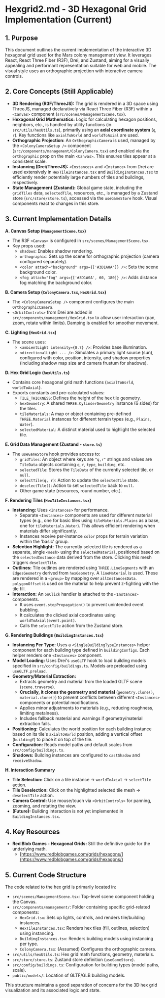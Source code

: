# Hexgrid2.md - 3D Hexagonal Grid Implementation (Current)

## 1. Purpose

This document outlines the current implementation of the interactive 3D hexagonal grid used for the Mars colony management view. It leverages React, React Three Fiber (R3F), Drei, and Zustand, aiming for a visually appealing and performant representation suitable for web and mobile. The visual style uses an orthographic projection with interactive camera controls.

## 2. Core Concepts (Still Applicable)

*   **3D Rendering (R3F/ThreeJS):** The grid is rendered in a 3D space using ThreeJS, managed declaratively via React Three Fiber (R3F) within a `<Canvas>` component (`src/scenes/ManagementScene.tsx`).
*   **Hexagonal Grid Mathematics:** Logic for calculating hexagon positions, neighbors, etc., is handled by utility functions (in `src/utils/hexUtils.ts`), primarily using an **axial coordinate system** (`q`, `r`). Key functions like `axialToWorld` and `worldToAxial` are used.
*   **Orthographic Projection:** An `OrthographicCamera` is used, managed by the `<ColonyCameraSetup />` component (`src/components/management/ColonyCamera.tsx`) and enabled via the `orthographic` prop on the main `<Canvas>`. This ensures tiles appear at a consistent scale.
*   **Instancing (Drei/ThreeJS):** `<Instances>` and `<Instance>` from Drei are used extensively in `HexTileInstances.tsx` and `BuildingInstances.tsx` to efficiently render potentially large numbers of tiles and buildings, respectively.
*   **State Management (Zustand):** Global game state, including the `gridTiles` data, `selectedTile`, resources, etc., is managed by a Zustand store (`src/store/store.ts`), accessed via the `useGameStore` hook. Visual components react to changes in this store.

## 3. Current Implementation Details

**A. Canvas Setup (`ManagementScene.tsx`)**

*   The R3F `<Canvas>` is configured in `src/scenes/ManagementScene.tsx`.
*   Key props used:
    *   `shadows`: Enables shadow rendering.
    *   `orthographic`: Sets up the scene for orthographic projection (camera configured separately).
    *   `<color attach="background" args={['#3D1A0A']} />`: Sets the scene background color.
    *   `<fog attach="fog" args={['#3D1A0A', 60, 180]} />`: Adds distance fog matching the background color.

**B. Camera Setup (`ColonyCamera.tsx`, `HexGrid.tsx`)**

*   The `<ColonyCameraSetup />` component configures the main `OrthographicCamera`.
*   `<OrbitControls>` from Drei are added in `src/components/management/HexGrid.tsx` to allow user interaction (pan, zoom, rotate within limits). Damping is enabled for smoother movement.

**C. Lighting (`HexGrid.tsx`)**

*   The scene uses:
    *   `<ambientLight intensity={0.7} />`: Provides base illumination.
    *   `<directionalLight ... />`: Simulates a primary light source (sun), configured with color, position, intensity, and shadow properties (including shadow map size and camera frustum for shadows).

**D. Hex Grid Logic (`hexUtils.ts`)**

*   Contains core hexagonal grid math functions (`axialToWorld`, `worldToAxial`).
*   Exports constants and pre-calculated values:
    *   `TILE_THICKNESS`: Defines the height of the hex tile geometry.
    *   `hexGeometry`: A shared `THREE.CylinderGeometry` instance (6 sides) for the tiles.
    *   `tileMaterials`: A map or object containing pre-defined `THREE.Material` instances for different terrain types (e.g., `Plains`, `Water`).
    *   `selectedMaterial`: A distinct material used to highlight the selected tile.

**E. Grid Data Management (Zustand - `store.ts`)**

*   The `useGameStore` hook provides access to:
    *   `gridTiles`: An object where keys are `"q,r"` strings and values are `TileData` objects containing `q`, `r`, `type`, `building`, etc.
    *   `selectedTile`: Stores the `TileData` of the currently selected tile, or `null`.
    *   `selectTile(q, r)`: Action to update the `selectedTile` state.
    *   `deselectTile()`: Action to set `selectedTile` back to `null`.
    *   Other game state (resources, round number, etc.).

**F. Rendering Tiles (`HexTileInstances.tsx`)**

*   **Instancing:** Uses `<Instances>` for performance.
    *   Separate `<Instances>` components are used for different material types (e.g., one for basic tiles using `tileMaterials.Plains` as a base, one for `tileMaterials.Water`). This allows efficient rendering when materials differ significantly.
    *   Instances receive per-instance `color` props for terrain variation within the 'basic' group.
*   **Selection Highlight:** The currently selected tile is rendered as a separate, single `<mesh>` using the `selectedMaterial`, positioned based on the `selectedInstance` data derived from the store. Clicking this mesh triggers `deselectTile`.
*   **Outlines:** Tile outlines are rendered using `THREE.LineSegments` with an `EdgesGeometry` derived from `hexGeometry`. A `lineMaterial` is used. These are rendered in a `<group>` by mapping over `allInstancesData`. `polygonOffset` is used on the material to help prevent z-fighting with the tile fill.
*   **Interaction:** An `onClick` handler is attached to the `<Instances>` components.
    *   It uses `event.stopPropagation()` to prevent unintended event bubbling.
    *   It calculates the clicked axial coordinates using `worldToAxial(event.point)`.
    *   Calls the `selectTile` action from the Zustand store.

**G. Rendering Buildings (`BuildingInstances.tsx`)**

*   **Instancing Per Type:** Uses a `<SingleBuildingTypeInstances>` helper component for each building type defined in `buildingConfigs`. Each helper renders one `<Instances>` component.
*   **Model Loading:** Uses Drei's `useGLTF` hook to load building models specified in `src/config/buildings.ts`. Models are preloaded using `useGLTF.preload`.
*   **Geometry/Material Extraction:**
    *   Extracts geometry and material from the loaded GLTF scene (`scene.traverse`).
    *   **Crucially, it clones the geometry and material** (`geometry.clone()`, `material.clone()`) to prevent conflicts between different `<Instances>` components or potential modifications.
    *   Applies minor adjustments to materials (e.g., reducing roughness, limiting metalness).
    *   Includes fallback material and warnings if geometry/material extraction fails.
*   **Positioning:** Calculates the world position for each building instance based on its tile's `axialToWorld` position, adding a vertical offset (`buildingY`) to place it on top of the tile.
*   **Configuration:** Reads model paths and default scales from `src/config/buildings.ts`.
*   **Shadows:** Building instances are configured to `castShadow` and `receiveShadow`.

**H. Interaction Summary**

*   **Tile Selection:** Click on a tile instance -> `worldToAxial` -> `selectTile` action.
*   **Tile Deselection:** Click on the highlighted selected tile mesh -> `deselectTile` action.
*   **Camera Control:** Use mouse/touch via `<OrbitControls>` for panning, zooming, and rotating the view.
*   **(Future):** Building interaction is not yet implemented in `BuildingInstances.tsx`.

## 4. Key Resources

*   **Red Blob Games - Hexagonal Grids:** Still the definitive guide for the underlying math.
    *   [https://www.redblobgames.com/grids/hexagons/](https://www.redblobgames.com/grids/hexagons/)

## 5. Current Code Structure

The code related to the hex grid is primarily located in:

*   `src/scenes/ManagementScene.tsx`: Top-level scene component holding the Canvas.
*   `src/components/management/`: Folder containing specific grid-related components:
    *   `HexGrid.tsx`: Sets up lights, controls, and renders tile/building instances.
    *   `HexTileInstances.tsx`: Renders hex tiles (fill, outlines, selection) using instancing.
    *   `BuildingInstances.tsx`: Renders building models using instancing per type.
    *   `ColonyCamera.tsx`: (Assumed) Configures the orthographic camera.
*   `src/utils/hexUtils.ts`: Hex grid math functions, geometry, materials.
*   `src/store/store.ts`: Zustand store definition (`useGameStore`).
*   `src/config/buildings.ts`: Configuration for building types (model paths, scale).
*   `public/models/`: Location of GLTF/GLB building models.

This structure maintains a good separation of concerns for the 3D hex grid visualization and its associated logic and state. 